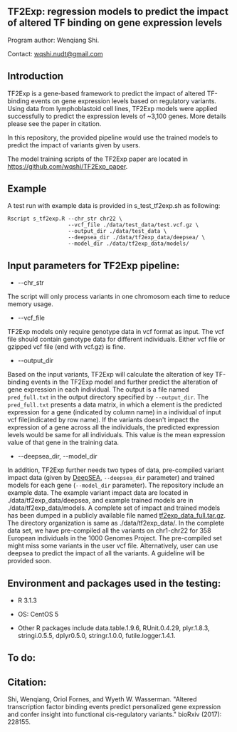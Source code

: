 ## TF2Exp: regression models to predict the impact of altered TF binding on gene expression levels

Program author: Wenqiang Shi.

Contact: wqshi.nudt@gmail.com

## Introduction

TF2Exp is a gene-based framework to predict the impact of altered TF-binding events on gene expression levels based on regulatory variants. Using data from lymphoblastoid cell lines, TF2Exp models were applied successfully to predict the expression levels of ~3,100 genes. More details please see the paper in citation.

In this repository, the provided pipeline would use the trained models to predict the impact of variants given by users.

The model training scripts of the TF2Exp paper are located in https://github.com/wqshi/TF2Exp_paper.


## Example

A test run with example data is provided in s_test_tf2exp.sh as following:

```
Rscript s_tf2exp.R --chr_str chr22 \
                   --vcf_file ./data/test_data/test.vcf.gz \
                   --output_dir ./data/test_data \
                   --deepsea_dir ./data/tf2exp_data/deepsea/ \
                   --model_dir ./data/tf2exp_data/models/
```


## Input parameters for TF2Exp pipeline:

* --chr_str

The script will only process variants in one chromosom each time to reduce memory usage.


* --vcf_file

TF2Exp models only require genotype data in vcf format as input. The vcf file should contain genotype data for different individuals. Either vcf file or gzipped vcf file (end with vcf.gz) is fine.


* --output_dir

Based on the input variants, TF2Exp will calculate the alteration of key TF-binding events in the TF2Exp model and further predict the alteration of gene expression in each individual. The output is a file named `pred_full.txt` in the output directory specified by `--output_dir`. The `pred_full.txt` presents a data matrix, in which a element is the predicted expression for a gene (indicated by column name) in a individual of input vcf file(indicated by row name). If the variants doesn't impact the expression of a gene across all the individuals, the predicted expression levels would be same for all individuals. This value is the mean expression value of that gene in the training data.

* --deepsea_dir, --model_dir

In addition, TF2Exp further needs two types of data, pre-compiled variant impact data (given by [DeepSEA](https://www.nature.com/articles/nmeth.3547), `--deepsea_dir` parameter) and trained models for each gene (`--model_dir` parameter). The repository include an  example data. The example variant impact data are located in ./data/tf2exp_data/deepsea, and example trained models are in ./data/tf2exp_data/models. A complete set of impact and trained models has been dumped in a publicly available file named [tf2exp_data_full.tar.gz](https://zenodo.org/record/1343131). The directory organization is same as ./data/tf2exp_data/. In the complete data set, we have pre-compiled all the variants on chr1-chr22 for 358 European individuals in the 1000 Genomes Project. The pre-compiled set might miss some variants in the user vcf file. Alternatively, user can use deepsea to predict the impact of all the variants. A guideline will be provided soon.


## Environment and packages used in the testing:

* R 3.1.3

* OS: CentOS 5

* Other R packages include data.table.1.9.6, RUnit.0.4.29, plyr.1.8.3, stringi.0.5.5, dplyr0.5.0, stringr.1.0.0, futile.logger.1.4.1.

## To do:


## Citation:

Shi, Wenqiang, Oriol Fornes, and Wyeth W. Wasserman. "Altered transcription factor binding events predict personalized gene expression and confer insight into functional cis-regulatory variants." bioRxiv (2017): 228155.

